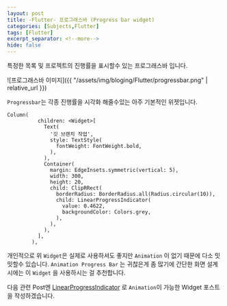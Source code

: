 ```yaml
---
layout: post
title: -Flutter- 프로그래스바 (Progress bar widget)
categories: [Subjects,Flutter]
tags: [Flutter]
excerpt_separator: <!--more-->
hide: false
---
```


특정한 목록 및 프로젝트의 진행률을 표시할수 있는 프로그래스바 입니다.

  <!--more-->

![프로그래스바 이미지]({{ "/assets/img/bloging/Flutter/progressbar.png" | relative_url }})

`Progressbar`는 각종 진행률을 시각화 해줄수있는 아주 기본적인 위젯입니다.
```
Column(
          children: <Widget>[
            Text(
              '깃 브랜치 작업',
              style: TextStyle(
                fontWeight: FontWeight.bold,
              ),
            ),
            Container(
              margin: EdgeInsets.symmetric(vertical: 5),
              width: 300,
              height: 20,
              child: ClipRRect(
                borderRadius: BorderRadius.all(Radius.circular(10)),
                child: LinearProgressIndicator(
                  value: 0.4622,
                  backgroundColor: Colors.grey,
                ),
              ),
            ),
          ],
        ),
```
  개인적으로 위 `Widget`은 실제로 사용하셔도 좋지만 `Animation` 이 없기 때문에 다소 밋밋할수 있습니다.
  `Animation Progress Bar` 는 귀찮은게 좀 많기에 간단한 화면 설계 시에는 이 `Widget` 을 사용하시는 걸 추천합니다.


   다음 관련 Post엔 [LinearProgressIndicator](/posts/Flutter_progress_bar/#) 로 `Animation`이 가능한 Widget 포스트을 작성하겠습니다.
